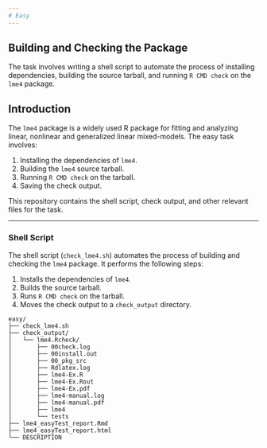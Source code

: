 ```yaml
---
# Easy
---
```

## Building and Checking the Package

The task involves writing a shell script to automate the process of installing dependencies, building the source tarball, and running `R CMD check` on the `lme4` package.

## **Introduction**

The `lme4` package is a widely used R package for fitting and analyzing linear, nonlinear and generalized linear mixed-models. The easy task involves:

1. Installing the dependencies of `lme4`.
2. Building the `lme4` source tarball.
3. Running `R CMD check` on the tarball.
4. Saving the check output.

This repository contains the shell script, check output, and other relevant files for the task.

---

### **Shell Script**

The shell script (`check_lme4.sh`) automates the process of building and checking the `lme4` package. It performs the following steps:

1. Installs the dependencies of `lme4`.
2. Builds the source tarball.
3. Runs `R CMD check` on the tarball.
4. Moves the check output to a `check_output` directory.
```
easy/
├── check_lme4.sh
├── check_output/
│   └── lme4.Rcheck/
│       ├── 00check.log
│       ├── 00install.out
│       ├── 00_pkg_src
│       ├── Rdlatex.log
│       ├── lme4-Ex.R
│       ├── lme4-Ex.Rout
│       ├── lme4-Ex.pdf
│       ├── lme4-manual.log
│       ├── lme4-manual.pdf
│       ├── lme4
│       └── tests
├── lme4_easyTest_report.Rmd
├── lme4_easyTest_report.html
└── DESCRIPTION

```


